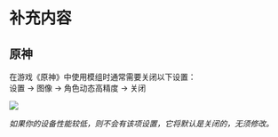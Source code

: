 # 补充内容

## 原神

在游戏《原神》中使用模组时通常需要关闭以下设置：\
设置 → 图像 → 角色动态高精度 → 关闭

![](/static/image/049ce9eb.png)

<weaken><em>如果你的设备性能较低，则不会有该项设置，它将默认是关闭的，无须修改。</em></weaken>
